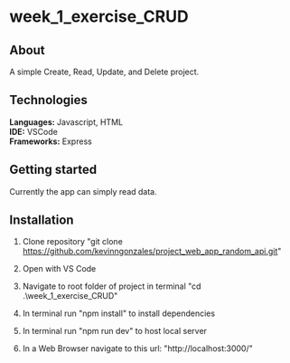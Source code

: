 # week_1_exercise_CRUD

 
## About
A simple Create, Read, Update, and Delete project. 

## Technologies
**Languages:** Javascript, HTML  
**IDE:** VSCode  
**Frameworks:** Express  

## Getting started
Currently the app can simply read data.

## Installation

1. Clone repository "git clone https://github.com/kevinngonzales/project_web_app_random_api.git"

2. Open with VS Code

3. Navigate to root folder of project in terminal "cd .\week_1_exercise_CRUD"

4. In terminal run "npm install" to install dependencies

5. In terminal run "npm run dev" to host local server

6. In a Web Browser navigate to this url: "http://localhost:3000/"





